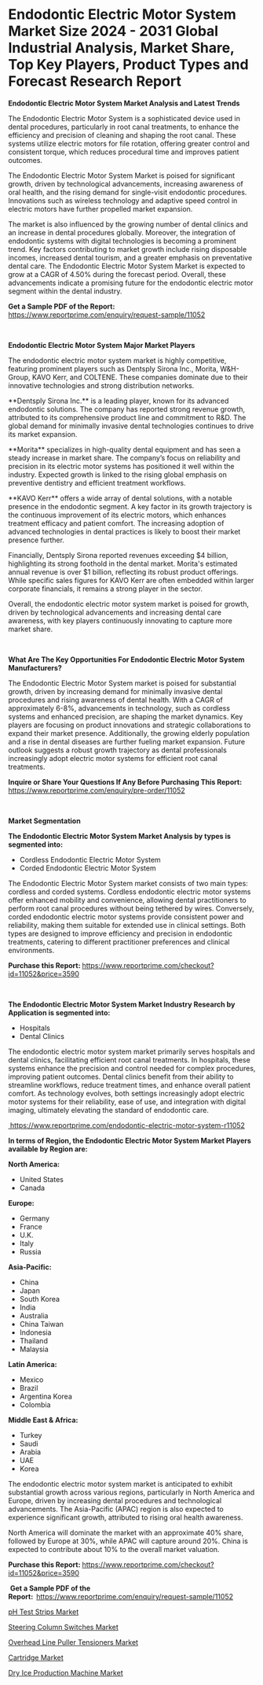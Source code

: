 <p><h1>Endodontic Electric Motor System Market Size 2024 - 2031 Global Industrial Analysis, Market Share, Top Key Players, Product Types and Forecast Research Report</h1></p><p><strong>Endodontic Electric Motor System Market Analysis and Latest Trends</strong></p>
<p><p>The Endodontic Electric Motor System is a sophisticated device used in dental procedures, particularly in root canal treatments, to enhance the efficiency and precision of cleaning and shaping the root canal. These systems utilize electric motors for file rotation, offering greater control and consistent torque, which reduces procedural time and improves patient outcomes. </p><p>The Endodontic Electric Motor System Market is poised for significant growth, driven by technological advancements, increasing awareness of oral health, and the rising demand for single-visit endodontic procedures. Innovations such as wireless technology and adaptive speed control in electric motors have further propelled market expansion. </p><p>The market is also influenced by the growing number of dental clinics and an increase in dental procedures globally. Moreover, the integration of endodontic systems with digital technologies is becoming a prominent trend. Key factors contributing to market growth include rising disposable incomes, increased dental tourism, and a greater emphasis on preventative dental care. The Endodontic Electric Motor System Market is expected to grow at a CAGR of 4.50% during the forecast period. Overall, these advancements indicate a promising future for the endodontic electric motor segment within the dental industry.</p></p>
<p><strong>Get a Sample PDF of the Report:&nbsp;</strong> <a href="https://www.reportprime.com/enquiry/request-sample/11052?utm_campaign=1197&utm_medium=2&utm_source=Github&utm_content=ia&utm_term=29112024&utm_id=endodontic-electric-motor-system">https://www.reportprime.com/enquiry/request-sample/11052</a></p>
<p>&nbsp;</p>
<p><strong>Endodontic Electric Motor System Major Market Players</strong></p>
<p><p>The endodontic electric motor system market is highly competitive, featuring prominent players such as Dentsply Sirona Inc., Morita, W&H-Group, KAVO Kerr, and COLTENE. These companies dominate due to their innovative technologies and strong distribution networks.</p><p>**Dentsply Sirona Inc.** is a leading player, known for its advanced endodontic solutions. The company has reported strong revenue growth, attributed to its comprehensive product line and commitment to R&D. The global demand for minimally invasive dental technologies continues to drive its market expansion.</p><p>**Morita** specializes in high-quality dental equipment and has seen a steady increase in market share. The company’s focus on reliability and precision in its electric motor systems has positioned it well within the industry. Expected growth is linked to the rising global emphasis on preventive dentistry and efficient treatment workflows.</p><p>**KAVO Kerr** offers a wide array of dental solutions, with a notable presence in the endodontic segment. A key factor in its growth trajectory is the continuous improvement of its electric motors, which enhances treatment efficacy and patient comfort. The increasing adoption of advanced technologies in dental practices is likely to boost their market presence further.</p><p>Financially, Dentsply Sirona reported revenues exceeding $4 billion, highlighting its strong foothold in the dental market. Morita's estimated annual revenue is over $1 billion, reflecting its robust product offerings. While specific sales figures for KAVO Kerr are often embedded within larger corporate financials, it remains a strong player in the sector.</p><p>Overall, the endodontic electric motor system market is poised for growth, driven by technological advancements and increasing dental care awareness, with key players continuously innovating to capture more market share.</p></p>
<p>&nbsp;</p>
<p><strong>What Are The Key Opportunities For Endodontic Electric Motor System Manufacturers?</strong></p>
<p><p>The Endodontic Electric Motor System market is poised for substantial growth, driven by increasing demand for minimally invasive dental procedures and rising awareness of dental health. With a CAGR of approximately 6-8%, advancements in technology, such as cordless systems and enhanced precision, are shaping the market dynamics. Key players are focusing on product innovations and strategic collaborations to expand their market presence. Additionally, the growing elderly population and a rise in dental diseases are further fueling market expansion. Future outlook suggests a robust growth trajectory as dental professionals increasingly adopt electric motor systems for efficient root canal treatments.</p></p>
<p><strong>Inquire or Share Your Questions If Any Before Purchasing This Report:</strong> <a href="https://www.reportprime.com/enquiry/pre-order/11052?utm_campaign=1197&utm_medium=2&utm_source=Github&utm_content=ia&utm_term=29112024&utm_id=endodontic-electric-motor-system">https://www.reportprime.com/enquiry/pre-order/11052</a></p>
<p>&nbsp;</p>
<p><strong>Market Segmentation</strong></p>
<p><strong>The Endodontic Electric Motor System Market Analysis by types is segmented into:</strong></p>
<p><ul><li>Cordless Endodontic Electric Motor System</li><li>Corded Endodontic Electric Motor System</li></ul></p>
<p><p>The Endodontic Electric Motor System market consists of two main types: cordless and corded systems. Cordless endodontic electric motor systems offer enhanced mobility and convenience, allowing dental practitioners to perform root canal procedures without being tethered by wires. Conversely, corded endodontic electric motor systems provide consistent power and reliability, making them suitable for extended use in clinical settings. Both types are designed to improve efficiency and precision in endodontic treatments, catering to different practitioner preferences and clinical environments.</p></p>
<p><strong>Purchase this Report:&nbsp;</strong><a href="https://www.reportprime.com/checkout?id=11052&price=3590&utm_campaign=1197&utm_medium=2&utm_source=Github&utm_content=ia&utm_term=29112024&utm_id=endodontic-electric-motor-system">https://www.reportprime.com/checkout?id=11052&price=3590</a></p>
<p>&nbsp;</p>
<p><strong>The Endodontic Electric Motor System Market Industry Research by Application is segmented into:</strong></p>
<p><ul><li>Hospitals</li><li>Dental Clinics</li></ul></p>
<p><p>The endodontic electric motor system market primarily serves hospitals and dental clinics, facilitating efficient root canal treatments. In hospitals, these systems enhance the precision and control needed for complex procedures, improving patient outcomes. Dental clinics benefit from their ability to streamline workflows, reduce treatment times, and enhance overall patient comfort. As technology evolves, both settings increasingly adopt electric motor systems for their reliability, ease of use, and integration with digital imaging, ultimately elevating the standard of endodontic care.</p></p>
<p><a href="https://www.reportprime.com/endodontic-electric-motor-system-r11052?utm_campaign=1197&utm_medium=2&utm_source=Github&utm_content=ia&utm_term=29112024&utm_id=endodontic-electric-motor-system">&nbsp;https://www.reportprime.com/endodontic-electric-motor-system-r11052</a></p>
<p><strong>In terms of Region, the Endodontic Electric Motor System Market Players available by Region are:</strong></p>
<p>
    <p> <strong> North America: </strong>
        <ul>
            <li>United States</li>
            <li>Canada</li>
        </ul>
        </p> 
    <p> <strong> Europe: </strong>
        <ul>
            <li>Germany</li>
            <li>France</li>
            <li>U.K.</li>
            <li>Italy</li>
            <li>Russia</li>
        </ul>
        </p> 
    <p> <strong> Asia-Pacific: </strong>
        <ul>
            <li>China</li>
            <li>Japan</li>
            <li>South Korea</li>
            <li>India</li>
            <li>Australia</li>
            <li>China Taiwan</li>
            <li>Indonesia</li>
            <li>Thailand</li>
            <li>Malaysia</li>
        </ul>
        </p> 
    <p> <strong> Latin America: </strong>
        <ul>
            <li>Mexico</li>
            <li>Brazil</li>
            <li>Argentina Korea</li>
            <li>Colombia</li>
        </ul>
        </p> 
    <p> <strong> Middle East & Africa: </strong>
        <ul>
            <li>Turkey</li>
            <li>Saudi</li>
            <li>Arabia</li>
            <li>UAE</li>
            <li>Korea</li>
        </ul>
    </p>
    </p>
<p><p>The endodontic electric motor system market is anticipated to exhibit substantial growth across various regions, particularly in North America and Europe, driven by increasing dental procedures and technological advancements. The Asia-Pacific (APAC) region is also expected to experience significant growth, attributed to rising oral health awareness. </p><p>North America will dominate the market with an approximate 40% share, followed by Europe at 30%, while APAC will capture around 20%. China is expected to contribute about 10% to the overall market valuation.</p></p>
<p><strong>Purchase this Report: </strong><a href="https://www.reportprime.com/checkout?id=11052&price=3590&utm_campaign=1197&utm_medium=2&utm_source=Github&utm_content=ia&utm_term=29112024&utm_id=endodontic-electric-motor-system">https://www.reportprime.com/checkout?id=11052&price=3590</a></p>
<p>&nbsp;<strong>Get a Sample PDF of the Report:&nbsp;&nbsp;</strong><a href="https://www.reportprime.com/enquiry/request-sample/11052?utm_campaign=1197&utm_medium=2&utm_source=Github&utm_content=ia&utm_term=29112024&utm_id=endodontic-electric-motor-system">https://www.reportprime.com/enquiry/request-sample/11052</a></p>
<p><strong></strong></p>
<p><p><a href="https://www.linkedin.com/pulse/ph-test-strips-market-refracting-trends-consumer-behaviors-2024-2031-4lhsc?utm_campaign=1197&utm_medium=2&utm_source=Github&utm_content=ia&utm_term=29112024&utm_id=endodontic-electric-motor-system">pH Test Strips Market</a></p><p><a href="https://www.linkedin.com/pulse/navigating-global-steering-column-switches-market-landscape-hngle?utm_campaign=1197&utm_medium=2&utm_source=Github&utm_content=ia&utm_term=29112024&utm_id=endodontic-electric-motor-system">Steering Column Switches Market</a></p><p><a href="https://issuu.com/reportprime-2/docs/overhead-line-puller-tensioners-market-size-2030.p?utm_campaign=1197&utm_medium=2&utm_source=Github&utm_content=ia&utm_term=29112024&utm_id=endodontic-electric-motor-system">Overhead Line Puller Tensioners Market</a></p><p><a href="https://issuu.com/reportprime-2/docs/cartridge-market-size-2030.pptx?utm_campaign=1197&utm_medium=2&utm_source=Github&utm_content=ia&utm_term=29112024&utm_id=endodontic-electric-motor-system">Cartridge Market</a></p><p><a href="https://www.linkedin.com/pulse/dry-ice-production-machine-market-share-analysis-growth-4vjce?utm_campaign=1197&utm_medium=2&utm_source=Github&utm_content=ia&utm_term=29112024&utm_id=endodontic-electric-motor-system">Dry Ice Production Machine Market</a></p></p>
